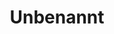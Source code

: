 ---
continent: Gundras
date created: Thursday, August 1st 2024, 11:12:13 pm
date modified: Saturday, February 15th 2025, 12:14:35 am
eleventyNavigation:
  key: Unbenannt
  parent: Gundras
herocolor0: 214
herocolor1: 207
herocolor2: 184
layout: base.njk
parentpath: src/garden\🌐Worldbuilding\Material Plane\🏰 Gundras/Gundras.md
path: /garden%5C%F0%9F%8C%90Worldbuilding%5CMaterial%20Plane%5C%F0%9F%8F%B0%20Gundras%5CRegions%20-%20Cities%5CDie%20Gr%C3%BCne%20Ebene/Unbenannt/
plane: Material Plane
title: Unbenannt
---